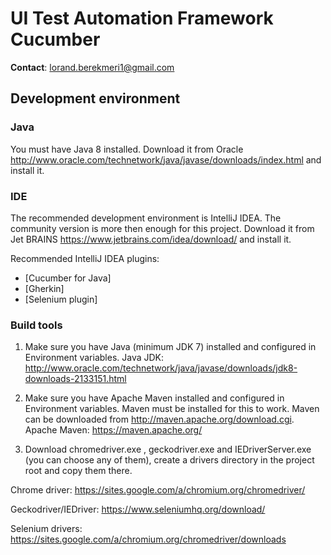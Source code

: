 UI Test Automation Framework Cucumber
===================
**Contact**: <lorand.berekmeri1@gmail.com>

## Development environment

### Java
You must have Java 8 installed. Download it from Oracle http://www.oracle.com/technetwork/java/javase/downloads/index.html and install it.

### IDE
The recommended development environment is IntelliJ IDEA. The community version is more then enough for this project.
Download it from Jet BRAINS https://www.jetbrains.com/idea/download/ and install it.

Recommended IntelliJ IDEA plugins:
- [Cucumber for Java]
- [Gherkin]
- [Selenium plugin]

### Build tools
1.	Make sure you have Java  (minimum JDK 7) installed and configured
in Environment variables.
Java JDK: http://www.oracle.com/technetwork/java/javase/downloads/jdk8-downloads-2133151.html

2.	Make sure you have Apache Maven installed and configured in Environment variables.
Maven must be installed for this to work. Maven can be downloaded from http://maven.apache.org/download.cgi.
Apache Maven: https://maven.apache.org/

3.	Download chromedriver.exe , geckodriver.exe  and IEDriverServer.exe (you can choose any of them), create a drivers directory in the project root and copy them there.

Chrome driver: https://sites.google.com/a/chromium.org/chromedriver/

Geckodriver/IEDriver: https://www.seleniumhq.org/download/

Selenium drivers: https://sites.google.com/a/chromium.org/chromedriver/downloads
